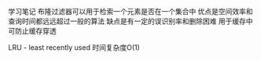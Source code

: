 学习笔记
布隆过滤器可以用于检索一个元素是否在一个集合中
优点是空间效率和查询时间都远远超过一般的算法
缺点是有一定的误识别率和删除困难
用于缓存中可防止缓存穿透

LRU - least recently used
时间复杂度O(1)
